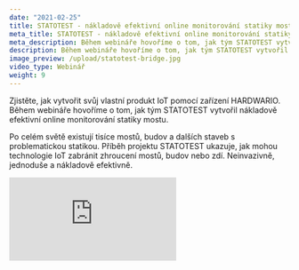 ```yaml
---
date: "2021-02-25"
title: STATOTEST - nákladově efektivní online monitorování statiky mostu
meta_title: STATOTEST - nákladově efektivní online monitorování statiky mostu s CHESTER | HARDWARIO Academy
meta_description: Během webináře hovoříme o tom, jak tým STATOTEST vytvořil nákladově efektivní online monitorování statiky mostu. 
description: Během webináře hovoříme o tom, jak tým STATOTEST vytvořil nákladově efektivní online monitorování statiky mostu. 
image_preview: /upload/statotest-bridge.jpg
video_type: Webinář
weight: 9
---
```


Zjistěte, jak vytvořit svůj vlastní produkt IoT pomocí zařízení HARDWARIO. Během webináře hovoříme o tom, jak tým STATOTEST vytvořil nákladově efektivní online monitorování statiky mostu. 

Po celém světě existují tisíce mostů, budov a dalších staveb s problematickou statikou. Příběh projektu STATOTEST ukazuje, jak mohou technologie IoT zabránit zhroucení mostů, budov nebo zdí. Neinvazivně, jednoduše a nákladově efektivně.

<div class = "video-container">
<iframe src="https://www.youtube-nocookie.com/embed/AJfJuwb--ow?modestbranding=1&amp;showinfo=0&amp;rel=0&amp;html5=1&amp;widgetid=2" frameborder="0" allow="accelerometer; autoplay; encrypted-media; gyroscope; picture-in-picture" allowfullscreen></iframe>
</div>